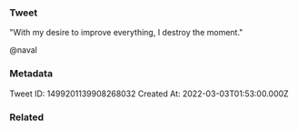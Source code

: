 ### Tweet
"With my desire to improve everything, I destroy the moment." 

@naval

### Metadata
Tweet ID: 1499201139908268032
Created At: 2022-03-03T01:53:00.000Z

### Related

